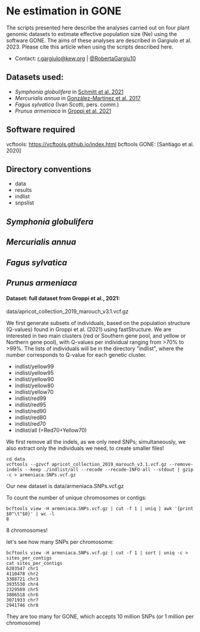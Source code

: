 # Ne estimation in GONE

The scripts presented here describe the analyses carried out on four plant genomic datasets to estimate effective population size (Ne) using the software GONE.
The aims of these analyses are described in Gargiulo et al. 2023. Please cite this article when using the scripts described here.

* Contact: r.gargiulo@kew.org | [@RobertaGargiu10](https://twitter.com/RobertaGargiu10)

## Datasets used:
- *Symphonia globulifera* in [Schmitt et al. 2021](https://onlinelibrary.wiley.com/doi/10.1111/mec.16116)
- *Mercurialis annua* in [González-Martínez et al. 2017](https://www.sciencedirect.com/science/article/pii/S0960982217308655)
- *Fagus sylvatica* (Ivan Scotti, pers. comm.)
- *Prunus armeniaca* in [Groppi et al. 2021](https://www.nature.com/articles/s41467-021-24283-6)

## Software required
vcftools: https://vcftools.github.io/index.html
bcftools
GONE: [Santiago et al. 2020]

## Directory conventions
- data
- results
- indlist
- snpslist


## *Symphonia globulifera*

## *Mercurialis annua*

## *Fagus sylvatica*

## *Prunus armeniaca*
#### Dataset: full dataset from Groppi et al., 2021:
data/apricot_collection_2019_marouch_v3.1.vcf.gz

We first generate subsets of individuals, based on the population structure (Q-values) found in Groppi et al. (2021) using fastStructure.
We are interested in two main clusters (red or Southern gene pool, and yellow or Northern gene pool), with Q-values per individual ranging from >70% to >99%.
The lists of individuals will be in the directory "indlist", where the number corresponds to Q-value for each genetic cluster.

- indlist/yellow99
- indlist/yellow95
- indlist/yellow90
- indlist/yellow80
- indlist/yellow70
- indlist/red99
- indlist/red95
- indlist/red90
- indlist/red80
- indlist/red70
- indlist/all (=Red70+Yellow70)

We first remove all the indels, as we only need SNPs; simultaneously, we also extract only the individuals we need, to create smaller files!

```
cd data
vcftools --gzvcf apricot_collection_2019_marouch_v3.1.vcf.gz --remove-indels --keep ./indlist/all --recode --recode-INFO-all --stdout | gzip -c > armeniaca.SNPs.vcf.gz 
```

Our new dataset is data/armeniaca.SNPs.vcf.gz

To count the number of unique chromosomes or contigs:
```
bcftools view -H armeniaca.SNPs.vcf.gz | cut -f 1 | uniq | awk '{print $0"\t"$0}' | wc -l
8
```
8 chromosomes!

let's see how many SNPs per chromosome:
```
bcftools view -H armeniaca.SNPs.vcf.gz | cut -f 1 | sort | uniq -c > sites_per_contigs
cat sites_per_contigs
6203547 chr1
4110478 chr2
3388721 chr3
3935530 chr4
2329589 chr5
3886518 chr6
3071933 chr7
2941746 chr8
```
They are too many for GONE, which accepts 10 million SNPs (or 1 million per chromosome) 



















